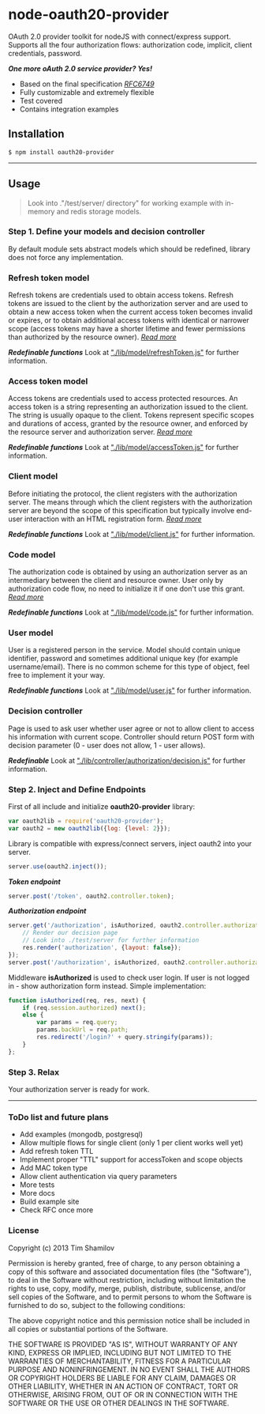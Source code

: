 node-oauth20-provider
==================

OAuth 2.0 provider toolkit for nodeJS with connect/express support. Supports all the four authorization flows: authorization code, implicit, client credentials, password.

___One more oAuth 2.0 service provider? Yes!___

- Based on the final specification *[RFC6749](http://tools.ietf.org/html/rfc6749 "The OAuth 2.0 Authorization Framework Specification")*
- Fully customizable and extremely flexible
- Test covered
- Contains integration examples

## Installation ##

    $ npm install oauth20-provider

---------------------------------------

## Usage ##

> Look into ."/test/server/ directory" for working example with in-memory and redis storage models.

### Step 1. Define your models and decision controller ###

By default module sets abstract models which should be redefined, library does not force any implementation.

### Refresh token model ###

Refresh tokens are credentials used to obtain access tokens.  Refresh tokens are issued to the client by the authorization server and are used to obtain a new access token when the current access token becomes invalid or expires, or to obtain additional access tokens with identical or narrower scope (access tokens may have a shorter lifetime and fewer permissions than authorized by the resource owner). *[Read more](http://tools.ietf.org/html/rfc6749#section-1.5)*

___Redefinable functions___
Look at ["./lib/model/refreshToken.js"](./lib/model/refreshToken.js) for further information.


### Access token model ###

Access tokens are credentials used to access protected resources.  An access token is a string representing an authorization issued to the client.  The string is usually opaque to the client.  Tokens represent specific scopes and durations of access, granted by the resource owner, and enforced by the resource server and authorization server. *[Read more](http://tools.ietf.org/html/rfc6749#section-1.4)*

___Redefinable functions___
Look at ["./lib/model/accessToken.js"](./lib/model/accessToken.js) for further information.

### Client model ###

Before initiating the protocol, the client registers with the authorization server.  The means through which the client registers with the authorization server are beyond the scope of this specification but typically involve end-user interaction with an HTML registration form. *[Read more](http://tools.ietf.org/html/rfc6749#section-2)*

___Redefinable functions___
Look at ["./lib/model/client.js"](./lib/model/client.js) for further information.

### Code model ###

The authorization code is obtained by using an authorization server as an intermediary between the client and resource owner. User only by authorization code flow, no need to initialize it if one don't use this grant. *[Read more](http://tools.ietf.org/html/rfc6749#section-1.3.1)*

___Redefinable functions___
Look at ["./lib/model/code.js"](./lib/model/code.js) for further information.

### User model ###

User is a registered person in the service. Model should contain unique identifier, password and sometimes additional unique key (for example username/email). There is no common scheme for this type of object, feel free to implement it your way.

___Redefinable functions___
Look at ["./lib/model/user.js"](./lib/model/user.js) for further information.

### Decision controller ###

Page is used to ask user whether user agree or not to allow client to access his information with current scope. Controller should return POST form with decision parameter (0 - user does not allow, 1 - user allows).

___Redefinable___
Look at ["./lib/controller/authorization/decision.js"](./lib/controller/authorization/decision.js) for further information.

### Step 2. Inject and Define Endpoints ###

First of all include and initialize **oauth20-provider** library:
```js
var oauth2lib = require('oauth20-provider');
var oauth2 = new oauth2lib({log: {level: 2}});
```

Library is compatible with express/connect servers, inject oauth2 into your server.
```js
server.use(oauth2.inject());
```

___Token endpoint___

```js
server.post('/token', oauth2.controller.token);
```

___Authorization endpoint___

```js
server.get('/authorization', isAuthorized, oauth2.controller.authorization, function(req, res) {
    // Render our decision page
    // Look into ./test/server for further information
    res.render('authorization', {layout: false});
});
server.post('/authorization', isAuthorized, oauth2.controller.authorization);
```

Middleware **isAuthorized** is used to check user login. If user is not logged in - show authorization form instead. Simple implementation:

```js
function isAuthorized(req, res, next) {
    if (req.session.authorized) next();
    else {
        var params = req.query;
        params.backUrl = req.path;
        res.redirect('/login?' + query.stringify(params));
    }
};
```

### Step 3. Relax ###

Your authorization server is ready for work.

---------------------------------------

### ToDo list and future plans ###

- Add examples (mongodb, postgresql)
- Allow multiple flows for single client (only 1 per client works well yet)
- Add refresh token TTL
- Implement proper "TTL" support for accessToken and scope objects
- Add MAC token type
- Allow client authentication via query parameters
- More tests
- More docs
- Build example site
- Check RFC once more

### License ###

Copyright (c) 2013 Tim Shamilov

Permission is hereby granted, free of charge, to any person obtaining a copy of this software and associated documentation files (the "Software"), to deal in the Software without restriction, including without limitation the rights to use, copy, modify, merge, publish, distribute, sublicense, and/or sell copies of the Software, and to permit persons to whom the Software is furnished to do so, subject to the following conditions:

The above copyright notice and this permission notice shall be included in all copies or substantial portions of the Software.

THE SOFTWARE IS PROVIDED "AS IS", WITHOUT WARRANTY OF ANY KIND, EXPRESS OR IMPLIED, INCLUDING BUT NOT LIMITED TO THE WARRANTIES OF MERCHANTABILITY, FITNESS FOR A PARTICULAR PURPOSE AND NONINFRINGEMENT. IN NO EVENT SHALL THE AUTHORS OR COPYRIGHT HOLDERS BE LIABLE FOR ANY CLAIM, DAMAGES OR OTHER LIABILITY, WHETHER IN AN ACTION OF CONTRACT, TORT OR OTHERWISE, ARISING FROM, OUT OF OR IN CONNECTION WITH THE SOFTWARE OR THE USE OR OTHER DEALINGS IN THE SOFTWARE.
